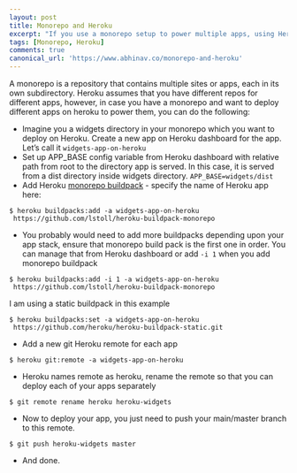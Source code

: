 ```yaml
---
layout: post
title: Monorepo and Heroku
excerpt: "If you use a monorepo setup to power multiple apps, using Heroku isn't straight forward, however is easy and definitely possible."
tags: [Monorepo, Heroku]
comments: true
canonical_url: 'https://www.abhinav.co/monorepo-and-heroku'
---
```


A monorepo is a repository that contains multiple sites or apps, each in its own subdirectory. Heroku assumes that you have different repos for different apps, however, in case you have a monorepo and want to deploy different apps on heroku to power them, you can do the following:

- Imagine you a widgets directory in your monorepo which you want to deploy on Heroku. Create a new app on Heroku dashboard for the app. Let’s call it `widgets-app-on-heroku`
- Set up APP_BASE config variable from Heroku dashboard with relative path from root to the directory app is served. In this case, it is served from a dist directory inside widgets directory. 
`APP_BASE=widgets/dist`
- Add Heroku [monorepo buildpack](https://github.com/lstoll/heroku-buildpack-monorepo) - specify the name of Heroku app here:
```
$ heroku buildpacks:add -a widgets-app-on-heroku 
 https://github.com/lstoll/heroku-buildpack-monorepo
``` 
- You probably would need to add more buildpacks depending upon your app stack, ensure that monorepo build pack is the first one in order. You can manage that from Heroku dashboard or add `-i 1` when you add monorepo buildpack
```
$ heroku buildpacks:add -i 1 -a widgets-app-on-heroku 
 https://github.com/lstoll/heroku-buildpack-monorepo 
```
I am using a static buildpack in this example
```
$ heroku buildpacks:set -a widgets-app-on-heroku 
 https://github.com/heroku/heroku-buildpack-static.git
```
- Add a new git Heroku remote for each app
```
$ heroku git:remote -a widgets-app-on-heroku
```
- Heroku names remote as heroku, rename the remote so that you can deploy each of your apps separately
```
$ git remote rename heroku heroku-widgets
```
- Now to deploy your app, you just need to push your main/master branch to this remote.
```
$ git push heroku-widgets master
```
- And done.
